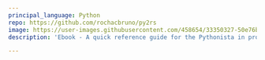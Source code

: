 ```yaml
---
principal_language: Python
repo: https://github.com/rochacbruno/py2rs
image: https://user-images.githubusercontent.com/458654/33350327-50e76baa-d485-11e7-8a6e-b3dd0c337046.png
description: 'Ebook - A quick reference guide for the Pythonista in process of becoming a Rustacean'

---
```

